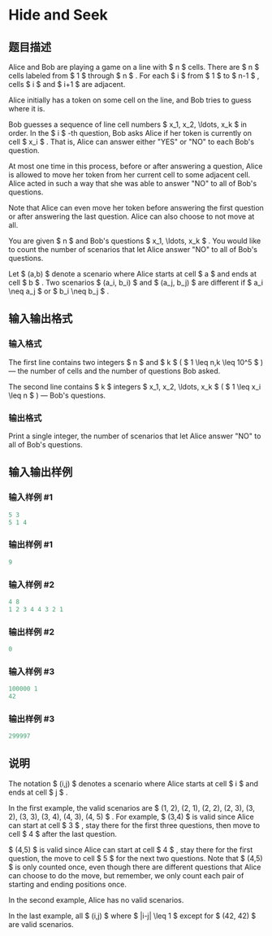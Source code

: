 # Hide and Seek

## 题目描述

Alice and Bob are playing a game on a line with $ n $ cells. There are $ n $ cells labeled from $ 1 $ through $ n $ . For each $ i $ from $ 1 $ to $ n-1 $ , cells $ i $ and $ i+1 $ are adjacent.

Alice initially has a token on some cell on the line, and Bob tries to guess where it is.

Bob guesses a sequence of line cell numbers $ x_1, x_2, \ldots, x_k $ in order. In the $ i $ -th question, Bob asks Alice if her token is currently on cell $ x_i $ . That is, Alice can answer either "YES" or "NO" to each Bob's question.

At most one time in this process, before or after answering a question, Alice is allowed to move her token from her current cell to some adjacent cell. Alice acted in such a way that she was able to answer "NO" to all of Bob's questions.

Note that Alice can even move her token before answering the first question or after answering the last question. Alice can also choose to not move at all.

You are given $ n $ and Bob's questions $ x_1, \ldots, x_k $ . You would like to count the number of scenarios that let Alice answer "NO" to all of Bob's questions.

Let $ (a,b) $ denote a scenario where Alice starts at cell $ a $ and ends at cell $ b $ . Two scenarios $ (a_i, b_i) $ and $ (a_j, b_j) $ are different if $ a_i \neq a_j $ or $ b_i \neq b_j $ .

## 输入输出格式

### 输入格式

The first line contains two integers $ n $ and $ k $ ( $ 1 \leq n,k \leq 10^5 $ ) — the number of cells and the number of questions Bob asked.

The second line contains $ k $ integers $ x_1, x_2, \ldots, x_k $ ( $ 1 \leq x_i \leq n $ ) — Bob's questions.

### 输出格式

Print a single integer, the number of scenarios that let Alice answer "NO" to all of Bob's questions.

## 输入输出样例

### 输入样例 #1

```cpp
5 3
5 1 4

```
### 输出样例 #1

```cpp
9

```
### 输入样例 #2

```cpp
4 8
1 2 3 4 4 3 2 1

```
### 输出样例 #2

```cpp
0

```
### 输入样例 #3

```cpp
100000 1
42

```
### 输出样例 #3

```cpp
299997

```
## 说明

The notation $ (i,j) $ denotes a scenario where Alice starts at cell $ i $ and ends at cell $ j $ .

In the first example, the valid scenarios are $ (1, 2), (2, 1), (2, 2), (2, 3), (3, 2), (3, 3), (3, 4), (4, 3), (4, 5) $ . For example, $ (3,4) $ is valid since Alice can start at cell $ 3 $ , stay there for the first three questions, then move to cell $ 4 $ after the last question.

$ (4,5) $ is valid since Alice can start at cell $ 4 $ , stay there for the first question, the move to cell $ 5 $ for the next two questions. Note that $ (4,5) $ is only counted once, even though there are different questions that Alice can choose to do the move, but remember, we only count each pair of starting and ending positions once.

In the second example, Alice has no valid scenarios.

In the last example, all $ (i,j) $ where $ |i-j| \leq 1 $ except for $ (42, 42) $ are valid scenarios.

